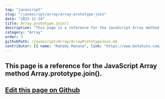 ```yaml
---
tag: "javascript"
slug: "/javascript/array/array-prototype-join"
date: "2022-11-24"
title: Array.prototype.join()
description: "This page is a reference for the JavaScript Array method Array.prototype.join()."
category: "Array"
order: 3
githubPath: /javascript/Array/ArrayPrototypeJoin.md
contributor: [{ name: "Mahady Manana", link: "https://www.betatuto.com/" }]
---
```



## This page is a reference for the JavaScript Array method Array.prototype.join().

## <a href="https://github.com/mahady-manana/betatuto-docs/tree/main/docs/javascript/Array/ArrayPrototypeJoin.md" target="_blank">Edit this page on Github</a>

